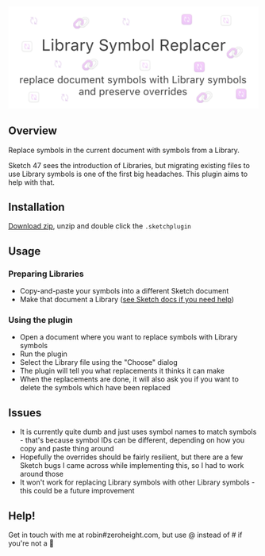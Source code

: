 <img src='./images/cover.png'>

## Overview
Replace symbols in the current document with symbols from a Library.

Sketch 47 sees the introduction of Libraries, but migrating existing files to use Library symbols is one of the first big headaches. This plugin aims to help with that.

## Installation

[Download zip](https://github.com/zeroheight/library-symbol-replacer/releases/download/1.0.4/library-symbol-replacer.sketchplugin.zip), unzip and double click the `.sketchplugin`

## Usage
### Preparing Libraries
* Copy-and-paste your symbols into a different Sketch document
* Make that document a Library ([see Sketch docs if you need help](https://www.sketchapp.com/docs/libraries/adding-libraries))

### Using the plugin
* Open a document where you want to replace symbols with Library symbols
* Run the plugin
* Select the Library file using the "Choose" dialog
* The plugin will tell you what replacements it thinks it can make
* When the replacements are done, it will also ask you if you want to delete the symbols which have been replaced

## Issues
* It is currently quite dumb and just uses symbol names to match symbols - that's because symbol IDs can be different, depending on how you copy and paste thing around
* Hopefully the overrides should be fairly resilient, but there are a few Sketch bugs I came across while implementing this, so I had to work around those
* It won't work for replacing Library symbols with other Library symbols - this could be a future improvement

## Help!
Get in touch with me at robin#zeroheight.com, but use @ instead of # if you're not a 🤖
